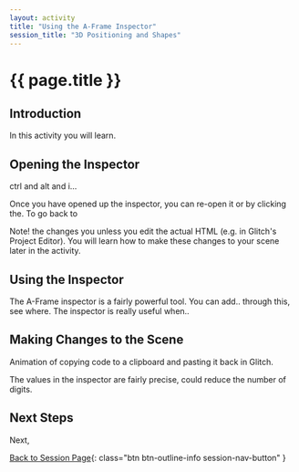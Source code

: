 ```yaml
---
layout: activity
title: "Using the A-Frame Inspector"
session_title: "3D Positioning and Shapes"
---
```


# {{ page.title }}

## Introduction

In this activity you will learn.

## Opening the Inspector

ctrl and alt and i...

Once you have opened up the inspector, you can re-open it or by clicking the.
To go back to 

Note! the changes you unless you edit the actual HTML (e.g. in Glitch's Project Editor).
You will learn how to make these changes to your scene later in the activity.

## Using the Inspector

The A-Frame inspector is a fairly powerful tool.
You can add.. through this, see where.
The inspector is really useful when..

## Making Changes to the Scene

Animation of copying code to a clipboard and pasting it back in Glitch.

The values in the inspector are fairly precise, could reduce the number of digits.

## Next Steps

Next, 

[Back to Session Page](./){: class="btn btn-outline-info session-nav-button" }